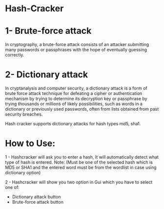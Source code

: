 # Hash-Cracker

# 1- Brute-force attack
In cryptography, a brute-force attack consists of an attacker submitting many passwords or passphrases with the hope of  eventually guessing correctly.

# 2- Dictionary attack
In cryptanalysis and computer security, a dictionary attack is a form of brute force attack technique for defeating a cipher or authentication mechanism by trying to determine its decryption key or passphrase by trying thousands or millions of likely possibilities, such as words in a dictionary or previously used passwords, often from lists obtained from past security breaches.

Hash cracker supports dictionary attacks for hash types md5, sha1.

# How to Use:

1 - Hashcracker will ask you to enter a hash, It will automatically detect what type of hash is entered.
Note: (Must be one of the selected hash which is MD5 or SHA1 and the entered word must be from the wordlist in case using dictionary option)

2 - Hashcracker will show you two option in Gui which you have to select one of:
- Dictionary attack button 
- Brute-force attack button
